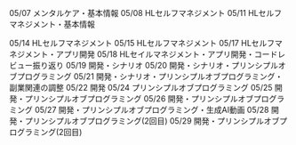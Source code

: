 05/07
メンタルケア・基本情報
05/08
HLセルフマネジメント
05/11
HLセルフマネジメント・基本情報

05/14
HLセルフマネジメント
05/15
HLセルフマネジメント
05/17
HLセルフマネジメント・アプリ開発
05/18
HLセイルマネジメント・アプリ開発・コードレビュー振り返り
05/19
開発・シナリオ
05/20
開発・シナリオ・プリンシプルオブプログラミング
05/21
開発・シナリオ・プリンシプルオブプログラミング・副業関連の調整
05/22
開発
05/24
プリンシプルオブプログラミング
05/25
開発・プリンシプルオブプログラミング
05/26
開発・プリンシプルオブプログラミング
05/27
開発・プリンシプルオブプログラミング・生成AI動画
05/28
開発・プリンシプルオブプログラミング(2回目)
05/29
開発・プリンシプルオブプログラミング(2回目)


